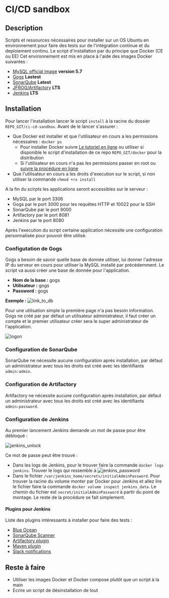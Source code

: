 # CI/CD sandbox

## Description

Scripts et ressources nécessaires pour installer sur un OS Ubuntu en environnement pour faire des tests sur de l'intégration continue et du deploiement continu.
Le script d'installation par du principe que Docker (CE ou EE) 
Cet environnement est mis en place à l'aide des images Docker suivantes :
* [MySQL official image](https://hub.docker.com/_/mysql/) **version 5.7**
* [Gogs](https://hub.docker.com/r/gogs/gogs/) **Lastest**
* [SonarQube](https://hub.docker.com/_/sonarqube/) **Latest**
* [JFROG/Artifactory](https://www.jfrog.com/confluence/display/RTF/Installing+with+Docker) **LTS**
* [Jenkins](https://hub.docker.com/r/jenkins/jenkins/) **LTS**

## Installation

Pour lancer l'installation lancer le script `install` à la racine du dossier `REPO_GIT/ci-cd-sandbox`. 
Avant de le lancer s'assurer :
* Que Docker est installer et que l'utilisateur en cours a les permissions nécessaires : `docker ps`
	* Pour installer Docker suivre [Le tutoriel en ligne](https://docs.docker.com/install/) ou utiliser si disponible le script d'installation de ce repo `REPO_GIT/docker` pour la distribution
	* Si l'utilisateur en cours n'a pas les permissions passer en root ou [suivre la procédure en ligne](https://docs.docker.com/install/linux/linux-postinstall/#manage-docker-as-a-non-root-user)
* Que l'utilisateur en cours a les droits d'execution sur le script, si non utiliser la commande `chmod +rx install`

A la fin du scirpts les applications seront accessibles sur le serveur :
* MySQL par le port 3306
* Gogs par le port 3000 pour les requêtes HTTP et 10022 pour le SSH
* SonarQube par le port 9000
* Artifactory par le port 8081
* Jenkins par le port 8080

Après l'execution du script certaine application nécessite une configuration personnalisée pour pouvoir être utilisé.

### Configutation de Gogs

Gogs a besoin de savoir quelle base de donnée utiliser, lui donner l'adresse IP du serveur en cours pour utiliser la MySQL installé par précédemment. Le script va aussi créer une base de donnée pour l'application.
* **Nom de la base :** gogs
* **Utilisateur :** gogs
* **Password :** gogs

**__Exemple :__**
![link_to_db](https://imgur.com/Xp9ounm.png)

Pour une utilisation simple la première page n'a pas besoin information. Gogs ne créé par par défaut un utilisateur administrateur, il faut créer un compte et le premier utilisateur créer sera le super administrateur de l'application.

![logon](https://imgur.com/1dCwFrn.png)

### Configuration de SonarQube

SonarQube ne nécessite aucune configuration après installation, par défaut un administrateur avec tous les droits est créé avec les identifiants `admin:admin`.

### Configuration de Artifactory

Artifactory ne nécessite aucune configuration après installation, par défaut un administrateur avec tous les droits est créé avec les identifiants `admin:password`.

### Configuration de Jenkins

Au premier lancement Jenkins demande un mot de passe pour être débloqué :

![jenkins_unlock](https://imgur.com/OMZ1dfP.png)

Ce mot de passe peut être trouvé :
* Dans les logs de Jenkins, pour le trouver faire la commande `docker logs jenkins`. Trouver le logs qui ressemble à 
![jenkins_password](https://imgur.com/IRMtT44.png)
* Dans le fichier `/var/jenkins_home/secrets/initialAdminPassword`. Pour trouver la racine du volume monter par Docker pour Jenkins et allez lire le fichier faire la commande `docker volume inspect jenkins_data`. Le chemin du fichier est `secret/initialAdminPassword` à partir du point de montage.
Le reste de la procédure se fait simplement.

#### Plugins pour Jenkins
Liste des plugins intéressants à installer pour faire des tests :
* [Blue Ocean](https://wiki.jenkins.io/display/JENKINS/Blue+Ocean+Plugin)
* [SonarQube Scanner](https://docs.sonarqube.org/display/SCAN/Analyzing+with+SonarQube+Scanner+for+Jenkins)
* [Artifactory plugin](https://www.jfrog.com/confluence/display/RTF/Jenkins+Artifactory+Plug-in)
* [Maven plugin](https://plugins.jenkins.io/maven-plugin)
* [Slack notifications](https://plugins.jenkins.io/slack)

## Reste à faire
* Utiliser les images Docker et Docker compose plutôt que un script à la main
* Ecrire un script de désinstallation de tout
